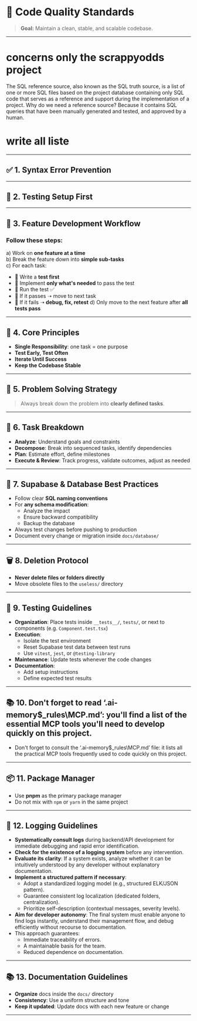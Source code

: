 # 🧠 Code Quality Standards
> **Goal:** Maintain a clean, stable, and scalable codebase.

---
# concerns only the scrappyodds project

The SQL reference source, also known as the SQL truth source, is a list of one or more SQL files based on the project database containing only SQL code that serves as a reference and support during the implementation of a project. Why do we need a reference source? Because it contains SQL queries that have been manually generated and tested, and approved by a human.

# write all liste

---
## ✅ 1. Syntax Error Prevention

---
## 🧪 2. Testing Setup First

---
## 🚀 3. Feature Development Workflow
### Follow these steps:
a) Work on **one feature at a time**  
b) Break the feature down into **simple sub-tasks**  
c) For each task:
- 🔹 Write a **test first**
- 🔹 Implement **only what's needed** to pass the test
- 🔹 Run the test ✅
- 🔹 If it passes ➝ move to next task
- 🔹 If it fails ➝ **debug, fix, retest**
d) Only move to the next feature after **all tests pass**
---
## 🧭 4. Core Principles
- **Single Responsibility**: one task = one purpose
- **Test Early, Test Often**
- **Iterate Until Success**
- **Keep the Codebase Stable**
---
## 🧩 5. Problem Solving Strategy
> Always break down the problem into **clearly defined tasks**.
---
## 🧱 6. Task Breakdown
- **Analyze**: Understand goals and constraints  
- **Decompose**: Break into sequenced tasks, identify dependencies  
- **Plan**: Estimate effort, define milestones  
- **Execute & Review**: Track progress, validate outcomes, adjust as needed  
---
## 🧬 7. Supabase & Database Best Practices
- Follow clear **SQL naming conventions**
- For **any schema modification**:
  - Analyze the impact
  - Ensure backward compatibility
  - Backup the database
- Always test changes before pushing to production
- Document every change or migration inside `docs/database/`
---
## 🗑 8. Deletion Protocol
- **Never delete files or folders directly**
- Move obsolete files to the `useless/` directory
---
## 🧪 9. Testing Guidelines
- **Organization**: Place tests inside `__tests__/`, `tests/`, or next to components (e.g. `Component.test.tsx`)
- **Execution**:
  - Isolate the test environment
  - Reset Supabase test data between test runs
  - Use `vitest`, `jest`, or `@testing-library`
- **Maintenance**: Update tests whenever the code changes
- **Documentation**:
  - Add setup instructions
  - Define expected test results
---
## 📚 10. Don't forget to read ‘.ai-memory\$_rules\MCP.md’: you'll find a list of the essential MCP tools you'll need to develop quickly on this project.
- Don't forget to consult the ‘.ai-memory\$_rules\MCP.md’ file: it lists all the practical MCP tools frequently used to code quickly on this project.
---
## 📦 11. Package Manager

- Use **pnpm** as the primary package manager
- Do not mix with `npm` or `yarn` in the same project
---
## 📝 12. Logging Guidelines
- **Systematically consult logs** during backend/API development for immediate debugging and rapid error identification.
- **Check for the existence of a logging system** before any intervention.
- **Evaluate its clarity**: If a system exists, analyze whether it can be intuitively understood by any developer without explanatory documentation.
- **Implement a structured pattern if necessary**:
  - Adopt a standardized logging model (e.g., structured ELK/JSON pattern).
  - Guarantee consistent log localization (dedicated folders, centralization).
  - Prioritize self-description (contextual messages, severity levels).
- **Aim for developer autonomy**: The final system must enable anyone to find logs instantly, understand their management flow, and debug efficiently without recourse to documentation.
- This approach guarantees:
  - Immediate traceability of errors.
  - A maintainable basis for the team.
  - Reduced dependence on documentation.
---
## 📚 13. Documentation Guidelines
- **Organize** docs inside the `docs/` directory  
- **Consistency**: Use a uniform structure and tone  
- **Keep it updated**: Update docs with each new feature or change  
---